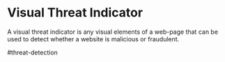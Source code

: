 # Visual Threat Indicator

A visual threat indicator is any visual elements of a web-page that
can be used to detect whether a website is malicious or fraudulent.

#threat-detection